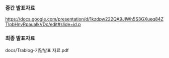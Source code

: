 ### 중간 발표자료
https://docs.google.com/presentation/d/1kzdpw222QA9JIWh5S3GXueq84ZTlpbHnvRpauaIkVDc/edit#slide=id.p

### 최종 발표자료
docs/Trablog-기말발표 자료.pdf
